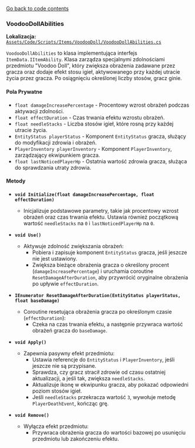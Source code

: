 [Go back to code contents](../../../codeContents.md)

### VoodooDollAbilities

**Lokalizacja:** [`Assets/Code/Scripts/Items/VoodooDoll/VoodooDollAbilities.cs`](../../../../Assets/Code/Scripts/Items/VoodooDoll/VoodooDollAbilities.cs)

`VoodooDollAbilities` to klasa implementująca interfejs `ItemData.IItemAbility`. Klasa zarządza specjalnymi zdolnościami przedmiotu "Voodoo Doll", który zwiększa obrażenia zadawane przez gracza oraz dodaje efekt stosu igieł, aktywowanego przy każdej utracie życia przez gracza. Po osiągnięciu określonej liczby stosów, gracz ginie.

#### Pola Prywatne

- `float damageIncreasePercentage` - Procentowy wzrost obrażeń podczas aktywacji zdolności.
- `float effectDuration` - Czas trwania efektu wzrostu obrażeń.
- `float needleStacks` - Liczba stosów igieł, które rosną przy każdej utracie życia.
- `EntityStatus playerStatus` - Komponent `EntityStatus` gracza, służący do modyfikacji zdrowia i obrażeń.
- `PlayerInventory playerInventory` - Komponent `PlayerInventory`, zarządzający ekwipunkiem gracza.
- `float lastNoticedPlayerHp` - Ostatnia wartość zdrowia gracza, służąca do sprawdzania utraty zdrowia.

#### Metody

- **`void Initialize(float damageIncreasePercentage, float effectDuration)`**
    - Inicjalizuje podstawowe parametry, takie jak procentowy wzrost obrażeń oraz czas trwania efektu. Ustawia również początkową wartość `needleStacks` na `0` i `lastNoticedPlayerHp` na `0`.

- **`void Use()`**
    - Aktywuje zdolność zwiększania obrażeń:
        - Pobiera i zapisuje komponent `EntityStatus` gracza, jeśli jeszcze nie jest ustawiony.
        - Zwiększa bieżące obrażenia gracza o określony procent (`damageIncreasePercentage`) i uruchamia coroutine `ResetDamageAfterDuration`, aby przywrócić oryginalne obrażenia po upływie `effectDuration`.

- **`IEnumerator ResetDamageAfterDuration(EntityStatus playerStatus, float baseDamage)`**
    - Coroutine resetująca obrażenia gracza po określonym czasie (`effectDuration`):
        - Czeka na czas trwania efektu, a następnie przywraca wartość obrażeń gracza do `baseDamage`.

- **`void Apply()`**
    - Zapewnia pasywny efekt przedmiotu:
        - Ustawia referencje do `EntityStatus` i `PlayerInventory`, jeśli jeszcze nie są przypisane.
        - Sprawdza, czy gracz stracił zdrowie od czasu ostatniej aktualizacji, a jeśli tak, zwiększa `needleStacks`.
        - Aktualizuje ikonę w ekwipunku gracza, aby pokazać odpowiedni poziom stosów igieł.
        - Jeśli `needleStacks` przekracza wartość `3`, wywołuje metodę `PlayerDeathEvent`, kończąc grę.

- **`void Remove()`**
    - Wyłącza efekt przedmiotu:
        - Przywraca obrażenia gracza do wartości bazowej po usunięciu przedmiotu lub zakończeniu efektu.